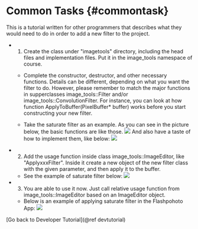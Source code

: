 Common Tasks  {#commontask}
============

This is a tutorial written for other programmers that describes what
they would need to do in order to add a new filter to the project.

* 1. Create the class under "imagetools" directory, including the head files
and implementation files. Put it in the image_tools namespace of course.

  * Complete the constructor, destructor, and other necessary functions.
Details can be different, depending on what you want the filter to do.
However, please remember to match the major functions in supperclasses
image_tools::Filter and/or image_tools::ConvolutionFilter. For instance,
you can look at how function ApplyToBuffer(PixelBuffer* buffer) works
before you start constructing your new filter.

  * Take the saturate filter as an example. As you can see in the picture below,
the basic functions are like those.
![](../../docs/images/satex.png)
And also have a taste of how to implement them, like below:
![](../../docs/images/satexample.png)

* 2. Add the usage function inside class image_tools::ImageEditor, like
"ApplyxxxFilter". Inside it create a new object of the new filter class
with the given parameter, and then apply it to the buffer.

  * See the example of saturate filter below:
![](../../docs/images/applysat.png)

* 3. You are able to use it now. Just call relative usage function from
image_tools::ImageEditor based on an ImageEditor object.

  * Below is an example of applying saturate filter in the Flashpohoto App:
![](../../docs/images/callsat.png)


[Go back to Developer Tutorial](@ref devtutorial)
